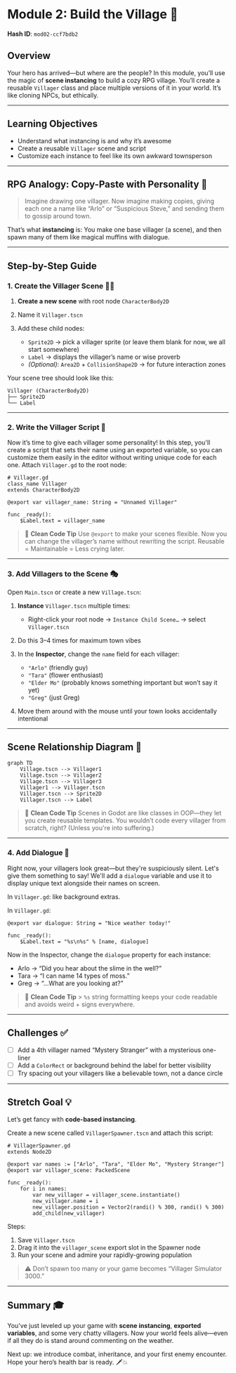 # Module 2: Build the Village 🏨

**Hash ID**: `mod02-ccf7bdb2`

## Overview

Your hero has arrived—but where are the people? In this module, you’ll use the magic of **scene instancing** to build a cozy RPG village. You’ll create a reusable `Villager` class and place multiple versions of it in your world. It’s like cloning NPCs, but ethically.

---

## Learning Objectives

- Understand what instancing is and why it’s awesome
- Create a reusable `Villager` scene and script
- Customize each instance to feel like its own awkward townsperson

---

## RPG Analogy: Copy-Paste with Personality 💬

> Imagine drawing one villager. Now imagine making copies, giving each one a name like “Arlo” or “Suspicious Steve,” and sending them to gossip around town.

That’s what **instancing** is:
You make one base villager (a scene), and then spawn many of them like magical muffins with dialogue.

---

## Step-by-Step Guide

### 1. Create the Villager Scene 🧑‍🌾

1. **Create a new scene** with root node `CharacterBody2D`
2. Name it `Villager.tscn`
3. Add these child nodes:

   - `Sprite2D` → pick a villager sprite (or leave them blank for now, we all start somewhere)
   - `Label` → displays the villager’s name or wise proverb
   - _(Optional)_: `Area2D` + `CollisionShape2D` → for future interaction zones

Your scene tree should look like this:

```text
Villager (CharacterBody2D)
├── Sprite2D
└── Label
```

---

### 2. Write the Villager Script 📜

Now it’s time to give each villager some personality! In this step, you'll create a script that sets their name using an exported variable, so you can customize them easily in the editor without writing unique code for each one. Attach `Villager.gd` to the root node:

```gdscript
# Villager.gd
class_name Villager
extends CharacterBody2D

@export var villager_name: String = "Unnamed Villager"

func _ready():
    $Label.text = villager_name
```

> 🦼 **Clean Code Tip**
> Use `@export` to make your scenes flexible. Now you can change the villager’s name without rewriting the script.
> Reusable = Maintainable = Less crying later.

---

### 3. Add Villagers to the Scene 🎭

Open `Main.tscn` or create a new `Village.tscn`:

1. **Instance** `Villager.tscn` multiple times:

   - Right-click your root node → `Instance Child Scene…` → select `Villager.tscn`

2. Do this 3–4 times for maximum town vibes

3. In the **Inspector**, change the `name` field for each villager:

   - `"Arlo"` (friendly guy)
   - `"Tara"` (flower enthusiast)
   - `"Elder Mo"` (probably knows something important but won’t say it yet)
   - `"Greg"` (just Greg)

4. Move them around with the mouse until your town looks accidentally intentional

---

## Scene Relationship Diagram 📆

```mermaid
graph TD
    Village.tscn --> Villager1
    Village.tscn --> Villager2
    Village.tscn --> Villager3
    Villager1 --> Villager.tscn
    Villager.tscn --> Sprite2D
    Villager.tscn --> Label
```

> 🦼 **Clean Code Tip**
> Scenes in Godot are like classes in OOP—they let you create reusable templates. You wouldn’t code every villager from scratch, right? (Unless you're into suffering.)

---

### 4. Add Dialogue 💬

Right now, your villagers look great—but they're suspiciously silent. Let's give them something to say! We'll add a `dialogue` variable and use it to display unique text alongside their names on screen.

In `Villager.gd`: like background extras.

In `Villager.gd`:

```gdscript
@export var dialogue: String = "Nice weather today!"

func _ready():
    $Label.text = "%s\n%s" % [name, dialogue]
```

Now in the Inspector, change the `dialogue` property for each instance:

- Arlo → “Did you hear about the slime in the well?”
- Tara → “I can name 14 types of moss.”
- Greg → “…What are you looking at?”

> 🦼 **Clean Code Tip** > `%s` string formatting keeps your code readable and avoids weird + signs everywhere.

---

## Challenges ✅

- [ ] Add a 4th villager named “Mystery Stranger” with a mysterious one-liner
- [ ] Add a `ColorRect` or background behind the label for better visibility
- [ ] Try spacing out your villagers like a believable town, not a dance circle

---

## Stretch Goal 💡

Let’s get fancy with **code-based instancing**.

Create a new scene called `VillagerSpawner.tscn` and attach this script:

```gdscript
# VillagerSpawner.gd
extends Node2D

@export var names := ["Arlo", "Tara", "Elder Mo", "Mystery Stranger"]
@export var villager_scene: PackedScene

func _ready():
    for i in names:
        var new_villager = villager_scene.instantiate()
        new_villager.name = i
        new_villager.position = Vector2(randi() % 300, randi() % 300)
        add_child(new_villager)
```

Steps:

1. Save `Villager.tscn`
2. Drag it into the `villager_scene` export slot in the Spawner node
3. Run your scene and admire your rapidly-growing population

> ⚠️ Don’t spawn too many or your game becomes “Villager Simulator 3000.”

---

## Summary 🎓

You've just leveled up your game with **scene instancing**, **exported variables**, and some very chatty villagers. Now your world feels alive—even if all they do is stand around commenting on the weather.

Next up: we introduce combat, inheritance, and your first enemy encounter. Hope your hero’s health bar is ready. 🗡️💥
